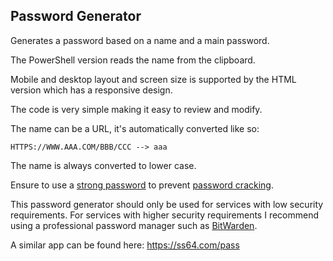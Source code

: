 
Password Generator
------------------

Generates a password based on a name and a main password.

The PowerShell version reads the name from the clipboard.

Mobile and desktop layout and screen size is supported by the HTML version which has a responsive design.

The code is very simple making it easy to review and modify.

The name can be a URL, it's automatically converted like so:

`HTTPS://WWW.AAA.COM/BBB/CCC --> aaa`

The name is always converted to lower case.

Ensure to use a [strong password](https://en.wikipedia.org/wiki/Password_strength)
to prevent [password cracking](https://en.wikipedia.org/wiki/Password_cracking).

This password generator should only be used for services with
low security requirements. For services with higher security
requirements I recommend using a professional password manager
such as [BitWarden](https://bitwarden.com).

A similar app can be found here: https://ss64.com/pass
